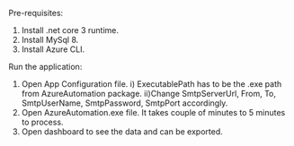 Pre-requisites:
1) Install .net core 3 runtime.
2) Install MySql 8.
3) Install Azure CLI.


Run the application:
1) Open App Configuration file.
	i) ExecutablePath has to be the .exe path from AzureAutomation package.
	ii)Change SmtpServerUrl, From, To, SmtpUserName, SmtpPassword, SmtpPort accordingly.
2) Open AzureAutomation.exe file. It takes couple of minutes to 5 minutes to process.
3) Open dashboard to see the data and can be exported.
